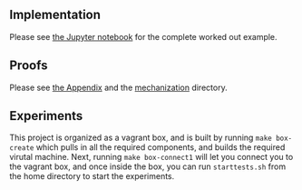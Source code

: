 ## Implementation

Please see [the Jupyter notebook](https://github.com/anonymous-ewok/anonymous-ewok.github.io/blob/master/src/FAlgebra.ipynb) for the complete worked out example.

## Proofs

Please see [the Appendix](https://github.com/anonymous-ewok/anonymous-ewok.github.io/blob/master/mechanization/Appendix.pdf) and the [mechanization](https://github.com/anonymous-ewok/anonymous-ewok.github.io/tree/master/mechanization) directory.

## Experiments

This project is organized as a vagrant box, and is built by running `make box-create` which pulls in all the required components, and builds the
required virutal machine. Next, running `make box-connect1` will let you connect you to the vagrant box, and once inside the box, you can
run `starttests.sh` from the home directory to start the experiments.
